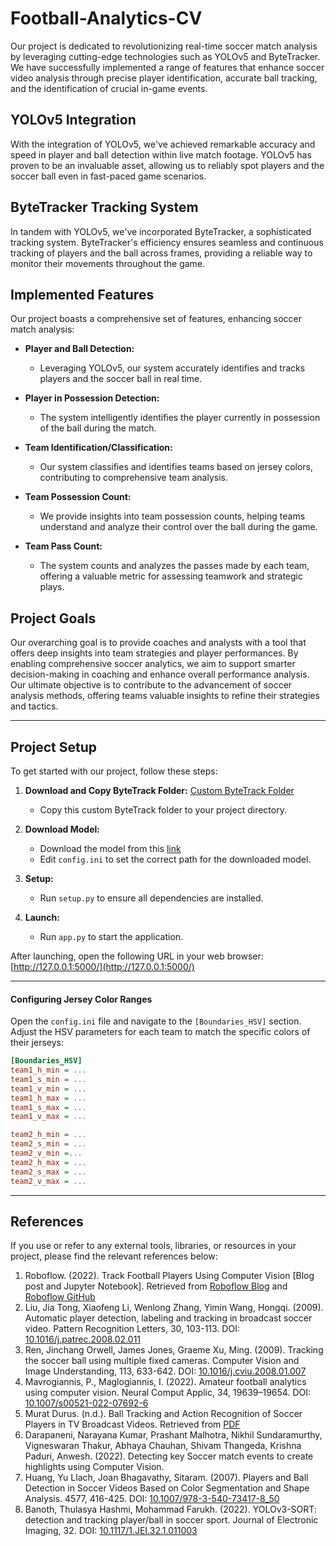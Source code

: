 # Football-Analytics-CV
Our project is dedicated to revolutionizing real-time soccer match analysis by leveraging cutting-edge technologies such as YOLOv5 and ByteTracker. We have successfully implemented a range of features that enhance soccer video analysis through precise player identification, accurate ball tracking, and the identification of crucial in-game events.

## YOLOv5 Integration
With the integration of YOLOv5, we've achieved remarkable accuracy and speed in player and ball detection within live match footage. YOLOv5 has proven to be an invaluable asset, allowing us to reliably spot players and the soccer ball even in fast-paced game scenarios.

## ByteTracker Tracking System
In tandem with YOLOv5, we've incorporated ByteTracker, a sophisticated tracking system. ByteTracker's efficiency ensures seamless and continuous tracking of players and the ball across frames, providing a reliable way to monitor their movements throughout the game.

## Implemented Features
Our project boasts a comprehensive set of features, enhancing soccer match analysis:

- **Player and Ball Detection:**
  - Leveraging YOLOv5, our system accurately identifies and tracks players and the soccer ball in real time.

- **Player in Possession Detection:**
  - The system intelligently identifies the player currently in possession of the ball during the match.

- **Team Identification/Classification:**
  - Our system classifies and identifies teams based on jersey colors, contributing to comprehensive team analysis.

- **Team Possession Count:**
  - We provide insights into team possession counts, helping teams understand and analyze their control over the ball during the game.

- **Team Pass Count:**
  - The system counts and analyzes the passes made by each team, offering a valuable metric for assessing teamwork and strategic plays.

## Project Goals
Our overarching goal is to provide coaches and analysts with a tool that offers deep insights into team strategies and player performances. By enabling comprehensive soccer analytics, we aim to support smarter decision-making in coaching and enhance overall performance analysis. Our ultimate objective is to contribute to the advancement of soccer analysis methods, offering teams valuable insights to refine their strategies and tactics.

---

## Project Setup
To get started with our project, follow these steps:

1. **Download and Copy ByteTrack Folder:** [Custom ByteTrack Folder](https://drive.google.com/file/d/12Yzo3-L2uiR4ivmQkLLFM501_4nXU_ue/view?usp=sharing)
   - Copy this custom ByteTrack folder to your project directory.

2. **Download Model:**
   - Download the model from this [link](https://drive.google.com/file/d/1_3nIEdVzW3674-lumMaU0OY7nhKTwdSL/view?usp=sharing)
   - Edit `config.ini` to set the correct path for the downloaded model.

3. **Setup:**
   - Run `setup.py` to ensure all dependencies are installed.

4. **Launch:**
   - Run `app.py` to start the application.
  
After launching, open the following URL in your web browser: [http://127.0.0.1:5000/](http://127.0.0.1:5000/)

---

#### Configuring Jersey Color Ranges

Open the `config.ini` file and navigate to the `[Boundaries_HSV]` section. Adjust the HSV parameters for each team to match the specific colors of their jerseys:

```ini
[Boundaries_HSV]
team1_h_min = ...
team1_s_min = ...
team1_v_min = ...
team1_h_max = ...
team1_s_max = ...
team1_v_max = ...

team2_h_min = ...
team2_s_min = ...
team2_v_min =...
team2_h_max = ...
team2_s_max = ...
team2_v_max = ...
```
---
## References
If you use or refer to any external tools, libraries, or resources in your project, please find the relevant references below:

1. Roboflow. (2022). Track Football Players Using Computer Vision [Blog post and Jupyter Notebook]. Retrieved from [Roboflow Blog](https://blog.roboflow.com/track-football-players/) and [Roboflow GitHub](https://github.com/roboflow/notebooks/blob/main/notebooks/how-to-track-football-players.ipynb)
2. Liu, Jia Tong, Xiaofeng Li, Wenlong Zhang, Yimin Wang, Hongqi. (2009). Automatic player detection, labeling and tracking in broadcast soccer video. Pattern Recognition Letters, 30, 103-113. DOI: [10.1016/j.patrec.2008.02.011](https://doi.org/10.1016/j.patrec.2008.02.011)
3. Ren, Jinchang Orwell, James Jones, Graeme Xu, Ming. (2009). Tracking the soccer ball using multiple fixed cameras. Computer Vision and Image Understanding, 113, 633-642. DOI: [10.1016/j.cviu.2008.01.007](https://doi.org/10.1016/j.cviu.2008.01.007)
4. Mavrogiannis, P., Maglogiannis, I. (2022). Amateur football analytics using computer vision. Neural Comput Applic, 34, 19639–19654. DOI: [10.1007/s00521-022-07692-6](https://doi.org/10.1007/s00521-022-07692-6)
5. Murat Durus. (n.d.). Ball Tracking and Action Recognition of Soccer Players in TV Broadcast Videos. Retrieved from [PDF](https://mediatum.ub.tum.de/doc/1145077/870316.pdf)
6. Darapaneni, Narayana Kumar, Prashant Malhotra, Nikhil Sundaramurthy, Vigneswaran Thakur, Abhaya Chauhan, Shivam Thangeda, Krishna Paduri, Anwesh. (2022). Detecting key Soccer match events to create highlights using Computer Vision.
7. Huang, Yu Llach, Joan Bhagavathy, Sitaram. (2007). Players and Ball Detection in Soccer Videos Based on Color Segmentation and Shape Analysis. 4577, 416-425. DOI: [10.1007/978-3-540-73417-8_50](https://doi.org/10.1007/978-3-540-73417-8_50)
8. Banoth, Thulasya Hashmi, Mohammad Farukh. (2022). YOLOv3-SORT: detection and tracking player/ball in soccer sport. Journal of Electronic Imaging, 32. DOI: [10.1117/1.JEI.32.1.011003](https://doi.org/10.1117/1.JEI.32.1.011003)
